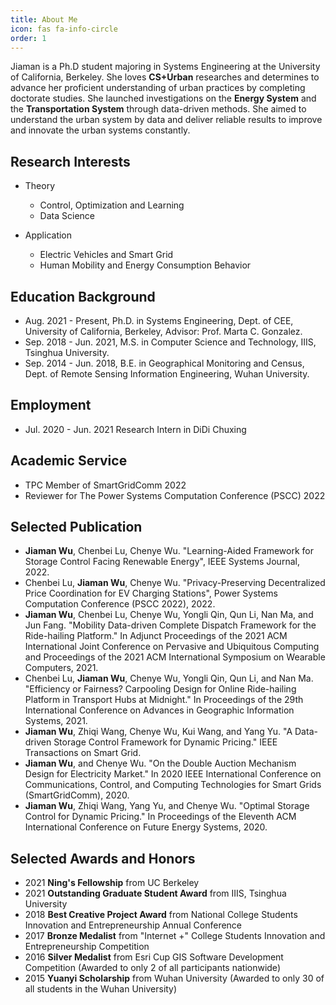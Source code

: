 ```yaml
---
title: About Me
icon: fas fa-info-circle
order: 1
---
```

Jiaman is a Ph.D student majoring in Systems Engineering at the University of California, Berkeley. She loves **CS+Urban** researches and determines to advance her proficient understanding of urban practices by completing doctorate studies. She launched investigations on the **Energy System** and the **Transportation System** through data-driven methods. She aimed to understand the urban system by data and deliver reliable results to improve and innovate the urban systems constantly. 

## Research Interests

* Theory
    - Control, Optimization and Learning
    - Data Science
  
* Application
    - Electric Vehicles and Smart Grid
    - Human Mobility and Energy Consumption Behavior

## Education Background 

* Aug. 2021 - Present, Ph.D. in Systems Engineering, Dept. of CEE, University of California, Berkeley, Advisor: Prof. Marta C. Gonzalez.
* Sep. 2018 - Jun. 2021, M.S. in Computer Science and Technology, IIIS, Tsinghua University.
* Sep. 2014 - Jun. 2018, B.E. in Geographical Monitoring and Census, Dept. of Remote Sensing Information Engineering, Wuhan University.

## Employment

* Jul. 2020 - Jun. 2021 Research Intern in DiDi Chuxing

## Academic Service

* TPC Member of SmartGridComm 2022
* Reviewer for The Power Systems Computation Conference (PSCC) 2022

## Selected Publication

* **Jiaman Wu**, Chenbei Lu, Chenye Wu. "Learning-Aided Framework for Storage Control Facing Renewable Energy", IEEE Systems Journal, 2022.
* Chenbei Lu, **Jiaman Wu**, Chenye Wu. "Privacy-Preserving Decentralized Price Coordination for EV Charging Stations", Power Systems Computation Conference (PSCC 2022), 2022.
* **Jiaman Wu**, Chenbei Lu, Chenye Wu, Yongli Qin, Qun Li, Nan Ma, and Jun Fang. "Mobility Data-driven Complete Dispatch Framework for the Ride-hailing Platform." In Adjunct Proceedings of the 2021 ACM International Joint Conference on Pervasive and Ubiquitous Computing and Proceedings of the 2021 ACM International Symposium on Wearable Computers, 2021.
* Chenbei Lu, **Jiaman Wu**, Chenye Wu, Yongli Qin, Qun Li, and Nan Ma. "Efficiency or Fairness? Carpooling Design for Online Ride-hailing Platform in Transport Hubs at Midnight." In Proceedings of the 29th International Conference on Advances in Geographic Information Systems, 2021.
* **Jiaman Wu**, Zhiqi Wang, Chenye Wu, Kui Wang, and Yang Yu. "A Data-driven Storage Control Framework for Dynamic Pricing." IEEE Transactions on Smart Grid.
* **Jiaman Wu**, and Chenye Wu. "On the Double Auction Mechanism Design for Electricity Market." In 2020 IEEE International Conference on Communications, Control, and Computing Technologies for Smart Grids (SmartGridComm), 2020.
* **Jiaman Wu**, Zhiqi Wang, Yang Yu, and Chenye Wu. "Optimal Storage Control for Dynamic Pricing." In Proceedings of the Eleventh ACM International Conference on Future Energy Systems, 2020.


## Selected Awards and Honors

* 2021 **Ning's Fellowship** from UC Berkeley
* 2021 **Outstanding Graduate Student Award** from IIIS, Tsinghua University
* 2018 **Best Creative Project Award** from National College Students Innovation and Entrepreneurship Annual Conference
* 2017 **Bronze Medalist** from "Internet +" College Students Innovation and Entrepreneurship Competition
* 2016 **Silver Medalist** from Esri Cup GIS Software Development Competition (Awarded to only 2 of all participants nationwide)
* 2015 **Yuanyi Scholarship** from Wuhan University (Awarded to only 30 of all students in the Wuhan University)

